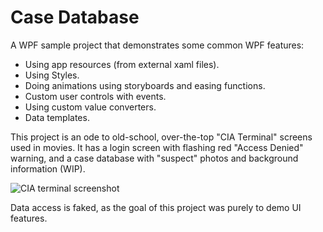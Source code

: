 # Case Database

A WPF sample project that demonstrates some common WPF features:
- Using app resources (from external xaml files).
- Using Styles.
- Doing animations using storyboards and easing functions.
- Custom user controls with events.
- Using custom value converters.
- Data templates.

This project is an ode to old-school, over-the-top "CIA Terminal" screens used in movies. It has a login screen with flashing red "Access Denied" warning, and a case database with "suspect" photos and background information (WIP).

![CIA terminal screenshot](http://willemodendaal.github.io/wpf-case-database/images/cia.png)

Data access is faked, as the goal of this project was purely to demo UI features.
